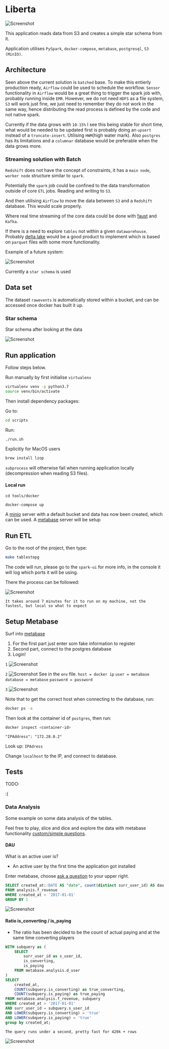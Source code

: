 # Liberta

![Screenshot](/img/libertaoverview.png)

This application reads data from S3 and creates a simple star schema from it.

Application utilises `PySpark`, `docker-compose`, `metabase`, `postgresql`, `S3 (MinIO)`.

## Architecture

Seen above the current solution is `batched` base. To make this entierly production ready, `Airflow` could be used
to schedule the workflow. `Sensor` functionality in `Airflow` would be a great thing to trigger the spark job with, 
probably running inside `EMR`. However, we do not need `HDFS` as a file system, `S3` will work just fine,
we just need to remember they do not work in the same way, hence distributing the read process is defined by the code and 
not native spark.

Currently if the data grows with `10-15%` I see this being stable for short time, what would be needed to be updated
first is probably doing an `upsert` instead of a `truncate-insert`. Utilising `HWM`(high water mark).
Also `postgres` has its limitations and a `columnar` database would be preferable when the data grows more.

### Streaming solution with Batch

`Redshift` does not have the concept of constraints, it has a `main node`, `worker node` structure similar to `spark`.

Potentially the `spark` job could be confined to the data transformation outside of core `ETL` jobs. Reading and writing to `S3`.

And then utilising `Airflow` to move the data between `S3` and a `Redshift` database. This would scale properly.

Where real time streaming of the core data could be done with [faust](https://faust.readthedocs.io/en/latest/) and `Kafka`.

If there is a need to explore `tables` not within a given `datawarehouse`. Probably [delta lake](https://delta.io/) 
would be a good product to implement which is based on `parquet` files with some more functionality.

Example of a future system:

![Screenshot](/img/propersystem.png)


Currently a `star schema` is used 
## Data set

The dataset `rawevents` is automatically stored within a bucket, and can be accessed once docker has built it up.

### Star schema

Star schema after looking at the data

![Screenshot](/img/starschema.png)

## Run application

Follow steps below.

Run manually by first initialise `virtualenv`  

```bash
virtualenv venv -p python3.7
source venv/bin/activate
```

Then install dependency packages:

Go to:
```bash
cd scripts
```
Run:
```bash
./run.sh
```

Explicitly for MacOS users

```bash
brew install lzop
```

`subprocess` will otherwise fail when running application locally (decompression when reading S3 files).

#### Local run

`cd tools/docker`

```bash
docker-compose up
```

A [minio](http://127.0.0.1:9000/minio/rawdata/) server with a default bucket and data has now been created, which can be used.
A [metabase](http://localhost:3000) server will be setup

## Run ETL

Go to the root of the project, then type:

```bash
make tablestopg
```

The code will run, please go to the `spark-ui` for more info, in the console it will log which ports it will be using.

There the process can be followed:

![Screenshot](/img/spark-ui-progress2.png)

`It takes around 7 minutes for it to run on my machine, not the fastest, but local so what to expect`

## Setup Metabase

Surf into [metabase](http://localhost:3000)

1) For the first part just enter som fake information to register
2) Second part, connect to the postgres database
3) Login!

`1`
![Screenshot](/img/signup.png)

`2`
![Screenshot](/img/enterstuff.png)
See in the `env` file.
`host = docker ip` 
`user = metabase`
`database = metabase`
`password = password`

`3`
![Screenshot](/img/getinmetabase.png)

Note that to get the correct host when connecting to the database, run:

```bash
docker ps -a
```

Then look at the container id of `postgres`, then run:

```bash
docker inspect <container-id>
```

`"IPAddress": "172.28.0.2"`

Look up: `IPAdress`

Change `localhost` to the IP, and connect to database.

## Tests

TODO:

:(

### Data Analysis

Some example on some data analysis of the tables.

Feel free to play, slice and dice and explore the data with metabase functionality [custom/simple questions](https://www.metabase.com/docs/latest/users-guide/custom-questions.html).

#### DAU

What is an active user is?

- An active user by the first time the application got installed

Enter metabase, choose [ask a question](https://metabase.com/docs/v0.12.0/users-guide/03-asking-questions.html) to your upper right.

```sql
SELECT created_at::DATE AS "date", count(distinct surr_user_id) AS dau          	
FROM analysis.f_revenue
WHERE created_at > '2017-01-01'
GROUP BY 1
```
![Screenshot](/img/dau.png)

#### Ratio is_converting / is_paying

- The ratio has been decided to be the count of actual paying and at the same time converting players

```sql
WITH subquery as (
    SELECT
        surr_user_id as s_user_id,
        is_converting,
        is_paying
    FROM metabase.analysis.d_user
)
SELECT
    created_at,
    COUNT(subquery.is_converting) as true_converting,
    COUNT(subquery.is_paying) as true_paying
FROM metabase.analysis.f_revenue, subquery
WHERE created_at > '2017-01-01'
AND surr_user_id = subquery.s_user_id
AND LOWER(subquery.is_converting) = 'true'
AND LOWER(subquery.is_paying) = 'true'
group by created_at;
```

`The query runs under a second, pretty fast for 420k + rows`

![Screenshot](/img/is_converting_is_paying2.png)